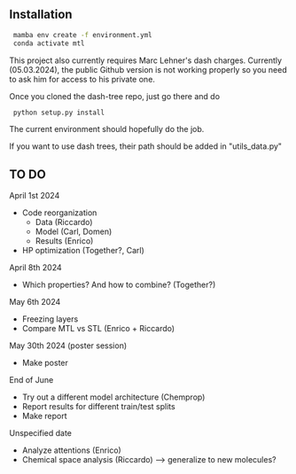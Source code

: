 Installation
-------------

   ```bash
    mamba env create -f environment.yml
    conda activate mtl
   ```

This project also currently requires Marc Lehner's dash charges. Currently (05.03.2024), the public Github version is not working properly so you need to ask him for access to his private one.

Once you cloned the dash-tree repo, just go there and do

   ```bash
    python setup.py install
   ```

The current environment should hopefully do the job.

If you want to use dash trees, their path should be added in "utils_data.py"

TO DO
-------------

April 1st 2024
- Code reorganization
   - Data (Riccardo)
   - Model (Carl, Domen)
   - Results (Enrico)
- HP optimization (Together?, Carl)

April 8th 2024
- Which properties? And how to combine? (Together?)

May 6th 2024
- Freezing layers
- Compare MTL vs STL (Enrico + Riccardo)

May 30th 2024 (poster session)
- Make poster

End of June
- Try out a different model architecture (Chemprop)
- Report results for different train/test splits
- Make report

Unspecified date
- Analyze attentions (Enrico)
- Chemical space analysis (Riccardo) --> generalize to new molecules?